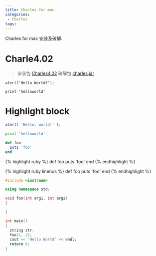 ```yaml
---
title: Charles for mac
categories:
 - Charles
tags:
---
```


Charles for mac 安装及破解.

# Charle4.02 
> 安装包 [Charles4.02](https://github.com/hi2t/Blog.picture/blob/master/charles/Charles402.dmg?raw=true)
> 破解包 [charles.jar](https://github.com/hi2t/Blog.picture/blob/master/charles/charles.jar?raw=true)

```
alert('Hello World!');
```

    print 'helloworld'

# Highlight block

```javascript
alert( 'Hello, world!' );
```

```python
print 'helloworld'
```

```ruby
def foo
  puts 'foo'
end
```

{% highlight ruby %}
def foo
  puts 'foo'
end
{% endhighlight %}

{% highlight ruby linenos %}
def foo
  puts 'foo'
end
{% endhighlight %}

```c++
#include <iostream>

using namespace std;

void foo(int arg1, int arg2)
{

}

int main()
{
  string str;
  foo(1, 2);
  cout << "Hello World" << endl;
  return 0;
}
```
